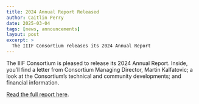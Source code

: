 ```yaml
---
title: 2024 Annual Report Released
author: Caitlin Perry
date: 2025-03-04
tags: [news, announcements]
layout: post
excerpt: >
  The IIIF Consortium releases its 2024 Annual Report
---
```


The IIIF Consortium is pleased to release its 2024 Annual Report. Inside, you’ll find a letter from Consortium Managing Director, Martin Kalfatovic; a look at the Consortium’s technical and community developments; and financial information. 

[Read the full report here](https://drive.google.com/file/d/1MZoCMSEPWAGz8ivl-oO0rFqzVShEIQkc/view?usp=sharing). 


